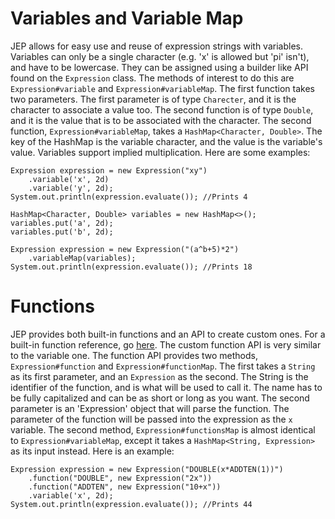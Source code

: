 # Variables and Variable Map
JEP allows for easy use and reuse of expression strings with variables. Variables can only be a single 
character (e.g. 'x' is allowed but 'pi' isn't), and have to be lowercase. They can be assigned using a builder like
API found on the `Expression` class. The methods of interest to do this are `Expression#variable` and `Expression#variableMap`.
The first function takes two parameters. The first parameter is of type `Charecter`, and it is the character to associate 
a value too. The second function is of type `Double`, and it is the value that is to be associated with the character.
The second function, `Expression#variableMap`, takes a `HashMap<Character, Double>`. The key of the HashMap is the variable
character, and the value is the variable's value. Variables support implied multiplication. Here are some examples:
```
Expression expression = new Expression("xy")
    .variable('x', 2d)
    .variable('y', 2d);    
System.out.println(expression.evaluate()); //Prints 4
```
```
HashMap<Character, Double> variables = new HashMap<>();
variables.put('a', 2d);
variables.put('b', 2d);

Expression expression = new Expression("(a^b+5)*2")
    .variableMap(variables);
System.out.println(expression.evaluate()); //Prints 18
```

# Functions
JEP provides both built-in functions and an API to create custom ones. For a built-in function reference, go [here](advancedops.md).
The custom function API is very similar to the variable one. The function API provides two methods, `Expression#function`
and `Expression#functionMap`. The first takes a `String` as its first parameter, and an `Expression` as the second. The
String is the identifier of the function, and is what will be used to call it. The name has to be fully capitalized and
can be as short or long as you want. The second parameter is an 'Expression' object that will parse the function. The parameter 
of the function will be passed into the expression as the `x` variable. The second method, `Expression#functionsMap` is
almost identical to `Expression#variableMap`, except it takes a `HashMap<String, Expression>` as its input instead. Here
is an example:
```
Expression expression = new Expression("DOUBLE(x*ADDTEN(1))")
    .function("DOUBLE", new Expression("2x"))
    .function("ADDTEN", new Expression("10+x"))
    .variable('x', 2d);    
System.out.println(expression.evaluate()); //Prints 44
```